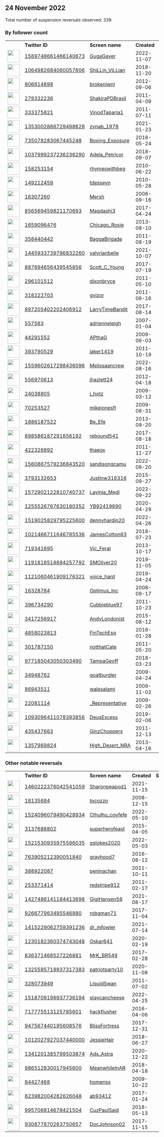 
## 24 November 2022
Total number of suspension reversals observed: 339.

### By follower count
<table><tr><th></th><th align="left">Twitter ID</th><th align="left">Screen name</th>
<th align="left">Created</th><th align="left">Status</th><th align="left">Suspended</th><th align="left">Followers</th>
<tr><td><a href="https://pbs.twimg.com/profile_images/1590923838526717952/2v3WWk5X_normal.jpg"><img src="https://pbs.twimg.com/profile_images/1590923838526717952/2v3WWk5X_normal.jpg" width="40px" height="40px" align="center"/></a></td><td><a href="https://twitter.com/intent/user?user_id=1589748661466140673">1589748661466140673</a></td><td><a href="https://twitter.com/GugaGayer">GugaGayer</a></td><td>2022-11-07</td><td align="center"></td><td>2022-11-23</td><td>247586</td></tr>
<tr><td><a href="https://pbs.twimg.com/profile_images/1640392358314360841/_WR-Oh2B_normal.jpg"><img src="https://pbs.twimg.com/profile_images/1640392358314360841/_WR-Oh2B_normal.jpg" width="40px" height="40px" align="center"/></a></td><td><a href="https://twitter.com/intent/user?user_id=1064982684060057606">1064982684060057606</a></td><td><a href="https://twitter.com/ShiLLin_ViLLian">ShiLLin_ViLLian</a></td><td>2018-11-20</td><td align="center"></td><td>2022-11-18</td><td>116089</td></tr>
<tr><td><a href="https://pbs.twimg.com/profile_images/1666068297073164289/PHaxXftz_normal.jpg"><img src="https://pbs.twimg.com/profile_images/1666068297073164289/PHaxXftz_normal.jpg" width="40px" height="40px" align="center"/></a></td><td><a href="https://twitter.com/intent/user?user_id=806614898">806614898</a></td><td><a href="https://twitter.com/brokeniwnl">brokeniwnl</a></td><td>2012-09-06</td><td align="center"></td><td>2022-11-15</td><td>74746</td></tr>
<tr><td><a href="https://pbs.twimg.com/profile_images/1595792380074000386/lTA13jMw_normal.jpg"><img src="https://pbs.twimg.com/profile_images/1595792380074000386/lTA13jMw_normal.jpg" width="40px" height="40px" align="center"/></a></td><td><a href="https://twitter.com/intent/user?user_id=279332236">279332236</a></td><td><a href="https://twitter.com/ShakiraPDBrasil">ShakiraPDBrasil</a></td><td>2011-04-09</td><td align="center"></td><td></td><td>57022</td></tr>
<tr><td><a href="https://pbs.twimg.com/profile_images/1474969026195427329/x9G2DuUi_normal.jpg"><img src="https://pbs.twimg.com/profile_images/1474969026195427329/x9G2DuUi_normal.jpg" width="40px" height="40px" align="center"/></a></td><td><a href="https://twitter.com/intent/user?user_id=333375821">333375821</a></td><td><a href="https://twitter.com/VinodTaparia1">VinodTaparia1</a></td><td>2011-07-11</td><td align="center"></td><td>2022-06-12</td><td>38547</td></tr>
<tr><td><a href="https://pbs.twimg.com/profile_images/1600843560252837890/6f5-Gi78_normal.jpg"><img src="https://pbs.twimg.com/profile_images/1600843560252837890/6f5-Gi78_normal.jpg" width="40px" height="40px" align="center"/></a></td><td><a href="https://twitter.com/intent/user?user_id=1353002886729498628">1353002886729498628</a></td><td><a href="https://twitter.com/zynab_1978">zynab_1978</a></td><td>2021-01-23</td><td align="center"></td><td>2022-11-20</td><td>24323</td></tr>
<tr><td><a href="https://pbs.twimg.com/profile_images/1287007324696203265/6RckoCzn_normal.jpg"><img src="https://pbs.twimg.com/profile_images/1287007324696203265/6RckoCzn_normal.jpg" width="40px" height="40px" align="center"/></a></td><td><a href="https://twitter.com/intent/user?user_id=735078283067445248">735078283067445248</a></td><td><a href="https://twitter.com/Boxing_Exposure">Boxing_Exposure</a></td><td>2016-05-24</td><td align="center"></td><td></td><td>20077</td></tr>
<tr><td><a href="https://pbs.twimg.com/profile_images/1138453436851208196/N7WSrx0z_normal.png"><img src="https://pbs.twimg.com/profile_images/1138453436851208196/N7WSrx0z_normal.png" width="40px" height="40px" align="center"/></a></td><td><a href="https://twitter.com/intent/user?user_id=1037999237236236290">1037999237236236290</a></td><td><a href="https://twitter.com/Adela_Petricor">Adela_Petricor</a></td><td>2018-09-07</td><td align="center"></td><td>2022-11-08</td><td>17444</td></tr>
<tr><td><a href="https://pbs.twimg.com/profile_images/1178486895246024704/vELkCqbw_normal.jpg"><img src="https://pbs.twimg.com/profile_images/1178486895246024704/vELkCqbw_normal.jpg" width="40px" height="40px" align="center"/></a></td><td><a href="https://twitter.com/intent/user?user_id=158253154">158253154</a></td><td><a href="https://twitter.com/rhymeswithbeg">rhymeswithbeg</a></td><td>2010-06-22</td><td align="center"></td><td></td><td>14645</td></tr>
<tr><td><a href="https://pbs.twimg.com/profile_images/1621250145844187138/yDB-QhY__normal.jpg"><img src="https://pbs.twimg.com/profile_images/1621250145844187138/yDB-QhY__normal.jpg" width="40px" height="40px" align="center"/></a></td><td><a href="https://twitter.com/intent/user?user_id=149212459">149212459</a></td><td><a href="https://twitter.com/tdesseyn">tdesseyn</a></td><td>2010-05-28</td><td align="center"></td><td>2022-11-23</td><td>12137</td></tr>
<tr><td><a href="https://pbs.twimg.com/profile_images/1645345873872797696/qnGGSbOR_normal.jpg"><img src="https://pbs.twimg.com/profile_images/1645345873872797696/qnGGSbOR_normal.jpg" width="40px" height="40px" align="center"/></a></td><td><a href="https://twitter.com/intent/user?user_id=16307260">16307260</a></td><td><a href="https://twitter.com/Mersh">Mersh</a></td><td>2008-09-16</td><td align="center"></td><td></td><td>12135</td></tr>
<tr><td><a href="https://pbs.twimg.com/profile_images/1509512066826133506/7lue6y3P_normal.jpg"><img src="https://pbs.twimg.com/profile_images/1509512066826133506/7lue6y3P_normal.jpg" width="40px" height="40px" align="center"/></a></td><td><a href="https://twitter.com/intent/user?user_id=856569459821170693">856569459821170693</a></td><td><a href="https://twitter.com/Magdashi3">Magdashi3</a></td><td>2017-04-24</td><td align="center"></td><td>2022-10-26</td><td>11598</td></tr>
<tr><td><a href="https://pbs.twimg.com/profile_images/1401528849100333059/qAs6z9nu_normal.png"><img src="https://pbs.twimg.com/profile_images/1401528849100333059/qAs6z9nu_normal.png" width="40px" height="40px" align="center"/></a></td><td><a href="https://twitter.com/intent/user?user_id=1659096476">1659096476</a></td><td><a href="https://twitter.com/Chicago_Rosie">Chicago_Rosie</a></td><td>2013-08-10</td><td align="center"></td><td>2022-10-26</td><td>8115</td></tr>
<tr><td><a href="https://pbs.twimg.com/profile_images/1133477259006947328/pYIssu2Y_normal.jpg"><img src="https://pbs.twimg.com/profile_images/1133477259006947328/pYIssu2Y_normal.jpg" width="40px" height="40px" align="center"/></a></td><td><a href="https://twitter.com/intent/user?user_id=358440442">358440442</a></td><td><a href="https://twitter.com/BaggaBrigade">BaggaBrigade</a></td><td>2011-08-19</td><td align="center"></td><td></td><td>6342</td></tr>
<tr><td><a href="https://pbs.twimg.com/profile_images/1599868756813127682/3CMMZAsA_normal.jpg"><img src="https://pbs.twimg.com/profile_images/1599868756813127682/3CMMZAsA_normal.jpg" width="40px" height="40px" align="center"/></a></td><td><a href="https://twitter.com/intent/user?user_id=1445933739796832260">1445933739796832260</a></td><td><a href="https://twitter.com/valyrianbelle">valyrianbelle</a></td><td>2021-10-07</td><td align="center">🔒👋</td><td>2022-11-11</td><td>5329</td></tr>
<tr><td><a href="https://pbs.twimg.com/profile_images/1651991531228737542/vFOekbb2_normal.jpg"><img src="https://pbs.twimg.com/profile_images/1651991531228737542/vFOekbb2_normal.jpg" width="40px" height="40px" align="center"/></a></td><td><a href="https://twitter.com/intent/user?user_id=887694656439545856">887694656439545856</a></td><td><a href="https://twitter.com/Scott_C_Young">Scott_C_Young</a></td><td>2017-07-19</td><td align="center"></td><td>2022-10-29</td><td>5296</td></tr>
<tr><td><a href="https://pbs.twimg.com/profile_images/1112199859073961985/fx0fEzue_normal.jpg"><img src="https://pbs.twimg.com/profile_images/1112199859073961985/fx0fEzue_normal.jpg" width="40px" height="40px" align="center"/></a></td><td><a href="https://twitter.com/intent/user?user_id=296101512">296101512</a></td><td><a href="https://twitter.com/dixonbryce">dixonbryce</a></td><td>2011-05-10</td><td align="center"></td><td></td><td>4442</td></tr>
<tr><td><a href="https://pbs.twimg.com/profile_images/1669460679957381124/h1-EYUQG_normal.jpg"><img src="https://pbs.twimg.com/profile_images/1669460679957381124/h1-EYUQG_normal.jpg" width="40px" height="40px" align="center"/></a></td><td><a href="https://twitter.com/intent/user?user_id=318222703">318222703</a></td><td><a href="https://twitter.com/gvizor">gvizor</a></td><td>2011-06-16</td><td align="center"></td><td>2022-11-08</td><td>4143</td></tr>
<tr><td><a href="https://pbs.twimg.com/profile_images/957384478204334082/B3yCdRsl_normal.jpg"><img src="https://pbs.twimg.com/profile_images/957384478204334082/B3yCdRsl_normal.jpg" width="40px" height="40px" align="center"/></a></td><td><a href="https://twitter.com/intent/user?user_id=897205402202406912">897205402202406912</a></td><td><a href="https://twitter.com/LarryTimeBandit">LarryTimeBandit</a></td><td>2017-08-14</td><td align="center"></td><td></td><td>3946</td></tr>
<tr><td><a href="https://pbs.twimg.com/profile_images/565742287301263360/_A5L5vOS_normal.jpeg"><img src="https://pbs.twimg.com/profile_images/565742287301263360/_A5L5vOS_normal.jpeg" width="40px" height="40px" align="center"/></a></td><td><a href="https://twitter.com/intent/user?user_id=557563">557563</a></td><td><a href="https://twitter.com/adrienneleigh">adrienneleigh</a></td><td>2007-01-04</td><td align="center"></td><td></td><td>3161</td></tr>
<tr><td><a href="https://pbs.twimg.com/profile_images/1656169373860769792/-oT2W6Fa_normal.jpg"><img src="https://pbs.twimg.com/profile_images/1656169373860769792/-oT2W6Fa_normal.jpg" width="40px" height="40px" align="center"/></a></td><td><a href="https://twitter.com/intent/user?user_id=44291552">44291552</a></td><td><a href="https://twitter.com/APthaG">APthaG</a></td><td>2009-06-03</td><td align="center"></td><td></td><td>2947</td></tr>
<tr><td><a href="https://pbs.twimg.com/profile_images/743871238720761856/U2qxGydn_normal.jpg"><img src="https://pbs.twimg.com/profile_images/743871238720761856/U2qxGydn_normal.jpg" width="40px" height="40px" align="center"/></a></td><td><a href="https://twitter.com/intent/user?user_id=393790529">393790529</a></td><td><a href="https://twitter.com/jaker1419">jaker1419</a></td><td>2011-10-19</td><td align="center"></td><td></td><td>2669</td></tr>
<tr><td><a href="https://pbs.twimg.com/profile_images/1559603067359842305/bV8D_4Eu_normal.jpg"><img src="https://pbs.twimg.com/profile_images/1559603067359842305/bV8D_4Eu_normal.jpg" width="40px" height="40px" align="center"/></a></td><td><a href="https://twitter.com/intent/user?user_id=1559602617298436096">1559602617298436096</a></td><td><a href="https://twitter.com/Melissaancrew">Melissaancrew</a></td><td>2022-08-16</td><td align="center"></td><td>2022-10-20</td><td>2666</td></tr>
<tr><td><a href="https://pbs.twimg.com/profile_images/1141319439289331712/FFl6ceWn_normal.jpg"><img src="https://pbs.twimg.com/profile_images/1141319439289331712/FFl6ceWn_normal.jpg" width="40px" height="40px" align="center"/></a></td><td><a href="https://twitter.com/intent/user?user_id=556970613">556970613</a></td><td><a href="https://twitter.com/jhazlett24">jhazlett24</a></td><td>2012-04-18</td><td align="center"></td><td></td><td>2649</td></tr>
<tr><td><a href="https://pbs.twimg.com/profile_images/866893957732724736/wPYUEDqY_normal.jpg"><img src="https://pbs.twimg.com/profile_images/866893957732724736/wPYUEDqY_normal.jpg" width="40px" height="40px" align="center"/></a></td><td><a href="https://twitter.com/intent/user?user_id=24038805">24038805</a></td><td><a href="https://twitter.com/j_hotz">j_hotz</a></td><td>2009-03-12</td><td align="center">🔒</td><td></td><td>2493</td></tr>
<tr><td><a href="https://pbs.twimg.com/profile_images/1621733559168909312/AZZ09hLF_normal.jpg"><img src="https://pbs.twimg.com/profile_images/1621733559168909312/AZZ09hLF_normal.jpg" width="40px" height="40px" align="center"/></a></td><td><a href="https://twitter.com/intent/user?user_id=70253527">70253527</a></td><td><a href="https://twitter.com/mikejonesfl">mikejonesfl</a></td><td>2009-08-31</td><td align="center"></td><td></td><td>2462</td></tr>
<tr><td><a href="https://pbs.twimg.com/profile_images/378800000537339880/29881d70630d0a98b06e6071f026ea05_normal.jpeg"><img src="https://pbs.twimg.com/profile_images/378800000537339880/29881d70630d0a98b06e6071f026ea05_normal.jpeg" width="40px" height="40px" align="center"/></a></td><td><a href="https://twitter.com/intent/user?user_id=1886187522">1886187522</a></td><td><a href="https://twitter.com/Be_Efe">Be_Efe</a></td><td>2013-09-20</td><td align="center"></td><td>2022-10-29</td><td>2452</td></tr>
<tr><td><a href="https://abs.twimg.com/sticky/default_profile_images/default_profile_normal.png"><img src="https://abs.twimg.com/sticky/default_profile_images/default_profile_normal.png" width="40px" height="40px" align="center"/></a></td><td><a href="https://twitter.com/intent/user?user_id=898586187291656192">898586187291656192</a></td><td><a href="https://twitter.com/rebound541">rebound541</a></td><td>2017-08-18</td><td align="center"></td><td>2022-07-03</td><td>2432</td></tr>
<tr><td><a href="https://pbs.twimg.com/profile_images/1669178338454167554/nLnFI7l5_normal.jpg"><img src="https://pbs.twimg.com/profile_images/1669178338454167554/nLnFI7l5_normal.jpg" width="40px" height="40px" align="center"/></a></td><td><a href="https://twitter.com/intent/user?user_id=422326892">422326892</a></td><td><a href="https://twitter.com/thaeox">thaeox</a></td><td>2011-11-27</td><td align="center"></td><td></td><td>2409</td></tr>
<tr><td><a href="https://pbs.twimg.com/profile_images/1668657693903532044/gGojp_4A_normal.jpg"><img src="https://pbs.twimg.com/profile_images/1668657693903532044/gGojp_4A_normal.jpg" width="40px" height="40px" align="center"/></a></td><td><a href="https://twitter.com/intent/user?user_id=1560867579236843520">1560867579236843520</a></td><td><a href="https://twitter.com/sandisongcamu">sandisongcamu</a></td><td>2022-08-20</td><td align="center"></td><td>2022-11-16</td><td>2389</td></tr>
<tr><td><a href="https://pbs.twimg.com/profile_images/1216912625889632257/eCujw8od_normal.jpg"><img src="https://pbs.twimg.com/profile_images/1216912625889632257/eCujw8od_normal.jpg" width="40px" height="40px" align="center"/></a></td><td><a href="https://twitter.com/intent/user?user_id=3793132653">3793132653</a></td><td><a href="https://twitter.com/Justinw316316">Justinw316316</a></td><td>2015-09-27</td><td align="center"></td><td></td><td>2176</td></tr>
<tr><td><a href="https://pbs.twimg.com/profile_images/1572910294048833540/U_PKn7Ne_normal.jpg"><img src="https://pbs.twimg.com/profile_images/1572910294048833540/U_PKn7Ne_normal.jpg" width="40px" height="40px" align="center"/></a></td><td><a href="https://twitter.com/intent/user?user_id=1572902122810740737">1572902122810740737</a></td><td><a href="https://twitter.com/Lavinia_Medi">Lavinia_Medi</a></td><td>2022-09-22</td><td align="center"></td><td>2022-11-19</td><td>2112</td></tr>
<tr><td><a href="https://pbs.twimg.com/profile_images/1257160494600904706/4LNAND57_normal.jpg"><img src="https://pbs.twimg.com/profile_images/1257160494600904706/4LNAND57_normal.jpg" width="40px" height="40px" align="center"/></a></td><td><a href="https://twitter.com/intent/user?user_id=1255526767630180352">1255526767630180352</a></td><td><a href="https://twitter.com/YB92419890">YB92419890</a></td><td>2020-04-29</td><td align="center">🚫</td><td>2022-10-29</td><td>2002</td></tr>
<tr><td><a href="https://pbs.twimg.com/profile_images/1596359372241772544/H7PLS7KJ_normal.jpg"><img src="https://pbs.twimg.com/profile_images/1596359372241772544/H7PLS7KJ_normal.jpg" width="40px" height="40px" align="center"/></a></td><td><a href="https://twitter.com/intent/user?user_id=1519025829795225600">1519025829795225600</a></td><td><a href="https://twitter.com/dennyhardin20">dennyhardin20</a></td><td>2022-04-26</td><td align="center"></td><td>2022-10-20</td><td>1974</td></tr>
<tr><td><a href="https://pbs.twimg.com/profile_images/1352428593616461824/BUYPqwKw_normal.jpg"><img src="https://pbs.twimg.com/profile_images/1352428593616461824/BUYPqwKw_normal.jpg" width="40px" height="40px" align="center"/></a></td><td><a href="https://twitter.com/intent/user?user_id=1021466711646785536">1021466711646785536</a></td><td><a href="https://twitter.com/JamesCotton63">JamesCotton63</a></td><td>2018-07-23</td><td align="center"></td><td>2022-10-29</td><td>1903</td></tr>
<tr><td><a href="https://pbs.twimg.com/profile_images/1356262060007550977/a3px4l9k_normal.jpg"><img src="https://pbs.twimg.com/profile_images/1356262060007550977/a3px4l9k_normal.jpg" width="40px" height="40px" align="center"/></a></td><td><a href="https://twitter.com/intent/user?user_id=719341695">719341695</a></td><td><a href="https://twitter.com/Vic_Feral">Vic_Feral</a></td><td>2013-10-17</td><td align="center"></td><td></td><td>1863</td></tr>
<tr><td><a href="https://pbs.twimg.com/profile_images/1255595222718910465/QNadr_Yv_normal.jpg"><img src="https://pbs.twimg.com/profile_images/1255595222718910465/QNadr_Yv_normal.jpg" width="40px" height="40px" align="center"/></a></td><td><a href="https://twitter.com/intent/user?user_id=1191818518884257792">1191818518884257792</a></td><td><a href="https://twitter.com/SMOliver20">SMOliver20</a></td><td>2019-11-05</td><td align="center"></td><td>2022-10-29</td><td>1839</td></tr>
<tr><td><a href="https://pbs.twimg.com/profile_images/1651655338448281600/Nb-QzgTF_normal.jpg"><img src="https://pbs.twimg.com/profile_images/1651655338448281600/Nb-QzgTF_normal.jpg" width="40px" height="40px" align="center"/></a></td><td><a href="https://twitter.com/intent/user?user_id=1121060461909176321">1121060461909176321</a></td><td><a href="https://twitter.com/voice_hard">voice_hard</a></td><td>2019-04-24</td><td align="center"></td><td>2022-10-29</td><td>1803</td></tr>
<tr><td><a href="https://pbs.twimg.com/profile_images/1598141060370374658/Uu2tmBwZ_normal.jpg"><img src="https://pbs.twimg.com/profile_images/1598141060370374658/Uu2tmBwZ_normal.jpg" width="40px" height="40px" align="center"/></a></td><td><a href="https://twitter.com/intent/user?user_id=16328784">16328784</a></td><td><a href="https://twitter.com/Optimus_Inc">Optimus_Inc</a></td><td>2008-09-17</td><td align="center"></td><td></td><td>1681</td></tr>
<tr><td><a href="https://pbs.twimg.com/profile_images/1171188675578945536/H9hWInNc_normal.jpg"><img src="https://pbs.twimg.com/profile_images/1171188675578945536/H9hWInNc_normal.jpg" width="40px" height="40px" align="center"/></a></td><td><a href="https://twitter.com/intent/user?user_id=396734290">396734290</a></td><td><a href="https://twitter.com/Cubbieblue97">Cubbieblue97</a></td><td>2011-10-23</td><td align="center"></td><td></td><td>1582</td></tr>
<tr><td><a href="https://pbs.twimg.com/profile_images/1237710121041567747/cR_FkYTM_normal.jpg"><img src="https://pbs.twimg.com/profile_images/1237710121041567747/cR_FkYTM_normal.jpg" width="40px" height="40px" align="center"/></a></td><td><a href="https://twitter.com/intent/user?user_id=3417256917">3417256917</a></td><td><a href="https://twitter.com/AndyLondonist">AndyLondonist</a></td><td>2015-08-12</td><td align="center"></td><td></td><td>1571</td></tr>
<tr><td><a href="https://pbs.twimg.com/profile_images/1613155398973890560/6C5jp-Ge_normal.jpg"><img src="https://pbs.twimg.com/profile_images/1613155398973890560/6C5jp-Ge_normal.jpg" width="40px" height="40px" align="center"/></a></td><td><a href="https://twitter.com/intent/user?user_id=4858023813">4858023813</a></td><td><a href="https://twitter.com/FinTechEsq">FinTechEsq</a></td><td>2016-01-28</td><td align="center"></td><td></td><td>1476</td></tr>
<tr><td><a href="https://pbs.twimg.com/profile_images/1251318206465073153/scJp-Hql_normal.jpg"><img src="https://pbs.twimg.com/profile_images/1251318206465073153/scJp-Hql_normal.jpg" width="40px" height="40px" align="center"/></a></td><td><a href="https://twitter.com/intent/user?user_id=301787150">301787150</a></td><td><a href="https://twitter.com/notthatCate">notthatCate</a></td><td>2011-05-20</td><td align="center"></td><td></td><td>1393</td></tr>
<tr><td><a href="https://pbs.twimg.com/profile_images/977233565770551296/yoWtxnHR_normal.jpg"><img src="https://pbs.twimg.com/profile_images/977233565770551296/yoWtxnHR_normal.jpg" width="40px" height="40px" align="center"/></a></td><td><a href="https://twitter.com/intent/user?user_id=977185043050303490">977185043050303490</a></td><td><a href="https://twitter.com/TampaGeoff">TampaGeoff</a></td><td>2018-03-23</td><td align="center"></td><td></td><td>1370</td></tr>
<tr><td><a href="https://pbs.twimg.com/profile_images/1646653325662646272/OF6Igwgh_normal.jpg"><img src="https://pbs.twimg.com/profile_images/1646653325662646272/OF6Igwgh_normal.jpg" width="40px" height="40px" align="center"/></a></td><td><a href="https://twitter.com/intent/user?user_id=34948762">34948762</a></td><td><a href="https://twitter.com/goatburgler">goatburgler</a></td><td>2009-04-24</td><td align="center">👋</td><td></td><td>1350</td></tr>
<tr><td><a href="https://pbs.twimg.com/profile_images/1324054234791354370/p6QGK5cg_normal.jpg"><img src="https://pbs.twimg.com/profile_images/1324054234791354370/p6QGK5cg_normal.jpg" width="40px" height="40px" align="center"/></a></td><td><a href="https://twitter.com/intent/user?user_id=86943511">86943511</a></td><td><a href="https://twitter.com/walesalami">walesalami</a></td><td>2009-11-02</td><td align="center"></td><td>2022-07-24</td><td>1342</td></tr>
<tr><td><a href="https://pbs.twimg.com/profile_images/1599538159875813376/RNoAlGAG_normal.jpg"><img src="https://pbs.twimg.com/profile_images/1599538159875813376/RNoAlGAG_normal.jpg" width="40px" height="40px" align="center"/></a></td><td><a href="https://twitter.com/intent/user?user_id=22081114">22081114</a></td><td><a href="https://twitter.com/_Representative">_Representative</a></td><td>2009-02-26</td><td align="center"></td><td></td><td>1304</td></tr>
<tr><td><a href="https://pbs.twimg.com/profile_images/1577303984163139593/GsOkfX1L_normal.jpg"><img src="https://pbs.twimg.com/profile_images/1577303984163139593/GsOkfX1L_normal.jpg" width="40px" height="40px" align="center"/></a></td><td><a href="https://twitter.com/intent/user?user_id=1093096411078393856">1093096411078393856</a></td><td><a href="https://twitter.com/DeusExcess">DeusExcess</a></td><td>2019-02-06</td><td align="center">🚫</td><td>2022-10-26</td><td>1253</td></tr>
<tr><td><a href="https://pbs.twimg.com/profile_images/697294394160865281/73IgQ7HI_normal.jpg"><img src="https://pbs.twimg.com/profile_images/697294394160865281/73IgQ7HI_normal.jpg" width="40px" height="40px" align="center"/></a></td><td><a href="https://twitter.com/intent/user?user_id=435437663">435437663</a></td><td><a href="https://twitter.com/GinzChoppers">GinzChoppers</a></td><td>2011-12-13</td><td align="center"></td><td></td><td>1242</td></tr>
<tr><td><a href="https://pbs.twimg.com/profile_images/699080163565314048/Wj_6Bm0n_normal.jpg"><img src="https://pbs.twimg.com/profile_images/699080163565314048/Wj_6Bm0n_normal.jpg" width="40px" height="40px" align="center"/></a></td><td><a href="https://twitter.com/intent/user?user_id=1357969824">1357969824</a></td><td><a href="https://twitter.com/High_Desert_NRA">High_Desert_NRA</a></td><td>2013-04-16</td><td align="center">🚫</td><td></td><td>1233</td></tr>
</table>

### Other notable reversals
<table><tr><th></th><th align="left">Twitter ID</th><th align="left">Screen name</th>
<th align="left">Created</th><th align="left">Status</th><th align="left">Suspended</th><th align="left">Followers</th>
<tr><td><a href="https://abs.twimg.com/sticky/default_profile_images/default_profile_normal.png"><img src="https://abs.twimg.com/sticky/default_profile_images/default_profile_normal.png" width="40px" height="40px" align="center"/></a></td><td><a href="https://twitter.com/intent/user?user_id=1460222376042541059">1460222376042541059</a></td><td><a href="https://twitter.com/Sharonpeapod1">Sharonpeapod1</a></td><td>2021-11-15</td><td align="center"></td><td>2022-10-20</td><td>862</td></tr>
<tr><td><a href="https://pbs.twimg.com/profile_images/1205480463126671360/AaneRlCQ_normal.jpg"><img src="https://pbs.twimg.com/profile_images/1205480463126671360/AaneRlCQ_normal.jpg" width="40px" height="40px" align="center"/></a></td><td><a href="https://twitter.com/intent/user?user_id=18135684">18135684</a></td><td><a href="https://twitter.com/tocozzo">tocozzo</a></td><td>2008-12-15</td><td align="center"></td><td>2022-10-28</td><td>95</td></tr>
<tr><td><a href="https://pbs.twimg.com/profile_images/1524109880839311366/8C30CINL_normal.jpg"><img src="https://pbs.twimg.com/profile_images/1524109880839311366/8C30CINL_normal.jpg" width="40px" height="40px" align="center"/></a></td><td><a href="https://twitter.com/intent/user?user_id=1524096079490428934">1524096079490428934</a></td><td><a href="https://twitter.com/Cthulhu_covfefe">Cthulhu_covfefe</a></td><td>2022-05-10</td><td align="center"></td><td>2022-09-16</td><td>646</td></tr>
<tr><td><a href="https://pbs.twimg.com/profile_images/584759902461161472/X6jm-fFn_normal.jpg"><img src="https://pbs.twimg.com/profile_images/584759902461161472/X6jm-fFn_normal.jpg" width="40px" height="40px" align="center"/></a></td><td><a href="https://twitter.com/intent/user?user_id=3137688802">3137688802</a></td><td><a href="https://twitter.com/superherofeast">superherofeast</a></td><td>2015-04-05</td><td align="center"></td><td>2022-11-07</td><td>10</td></tr>
<tr><td><a href="https://pbs.twimg.com/profile_images/1521531238359699459/bUN6h52W_normal.jpg"><img src="https://pbs.twimg.com/profile_images/1521531238359699459/bUN6h52W_normal.jpg" width="40px" height="40px" align="center"/></a></td><td><a href="https://twitter.com/intent/user?user_id=1521530935975596035">1521530935975596035</a></td><td><a href="https://twitter.com/gstokes2020">gstokes2020</a></td><td>2022-05-03</td><td align="center"></td><td>2022-07-23</td><td>1050</td></tr>
<tr><td><a href="https://pbs.twimg.com/profile_images/830976768123224065/Kja86RWq_normal.jpg"><img src="https://pbs.twimg.com/profile_images/830976768123224065/Kja86RWq_normal.jpg" width="40px" height="40px" align="center"/></a></td><td><a href="https://twitter.com/intent/user?user_id=763905212390051840">763905212390051840</a></td><td><a href="https://twitter.com/grayhood7">grayhood7</a></td><td>2016-08-12</td><td align="center"></td><td>2022-03-06</td><td>274</td></tr>
<tr><td><a href="https://pbs.twimg.com/profile_images/630269078456827904/-gHl5XEQ_normal.png"><img src="https://pbs.twimg.com/profile_images/630269078456827904/-gHl5XEQ_normal.png" width="40px" height="40px" align="center"/></a></td><td><a href="https://twitter.com/intent/user?user_id=388922087">388922087</a></td><td><a href="https://twitter.com/peninachan">peninachan</a></td><td>2011-10-11</td><td align="center"></td><td></td><td>1041</td></tr>
<tr><td><a href="https://pbs.twimg.com/profile_images/776543707189227520/dePKpQJL_normal.jpg"><img src="https://pbs.twimg.com/profile_images/776543707189227520/dePKpQJL_normal.jpg" width="40px" height="40px" align="center"/></a></td><td><a href="https://twitter.com/intent/user?user_id=253371414">253371414</a></td><td><a href="https://twitter.com/redstripe912">redstripe912</a></td><td>2011-02-17</td><td align="center"></td><td></td><td>312</td></tr>
<tr><td><a href="https://pbs.twimg.com/profile_images/1430283297502937094/HrW2edso_normal.jpg"><img src="https://pbs.twimg.com/profile_images/1430283297502937094/HrW2edso_normal.jpg" width="40px" height="40px" align="center"/></a></td><td><a href="https://twitter.com/intent/user?user_id=1427486141184413698">1427486141184413698</a></td><td><a href="https://twitter.com/GigiHansen58">GigiHansen58</a></td><td>2021-08-17</td><td align="center"></td><td>2022-10-29</td><td>310</td></tr>
<tr><td><a href="https://pbs.twimg.com/profile_images/1500348092134006787/IJp9JrUq_normal.jpg"><img src="https://pbs.twimg.com/profile_images/1500348092134006787/IJp9JrUq_normal.jpg" width="40px" height="40px" align="center"/></a></td><td><a href="https://twitter.com/intent/user?user_id=926677963495546880">926677963495546880</a></td><td><a href="https://twitter.com/robgman71">robgman71</a></td><td>2017-11-04</td><td align="center"></td><td>2022-10-29</td><td>194</td></tr>
<tr><td><a href="https://pbs.twimg.com/profile_images/1603941659842154498/4wbHRQ1h_normal.jpg"><img src="https://pbs.twimg.com/profile_images/1603941659842154498/4wbHRQ1h_normal.jpg" width="40px" height="40px" align="center"/></a></td><td><a href="https://twitter.com/intent/user?user_id=1415229062759391236">1415229062759391236</a></td><td><a href="https://twitter.com/dr_mfowler">dr_mfowler</a></td><td>2021-07-14</td><td align="center">🚫</td><td>2022-10-31</td><td>14</td></tr>
<tr><td><a href="https://pbs.twimg.com/profile_images/1531270318534320128/Ov--by7R_normal.jpg"><img src="https://pbs.twimg.com/profile_images/1531270318534320128/Ov--by7R_normal.jpg" width="40px" height="40px" align="center"/></a></td><td><a href="https://twitter.com/intent/user?user_id=1230182360374743048">1230182360374743048</a></td><td><a href="https://twitter.com/Oskar641">Oskar641</a></td><td>2020-02-19</td><td align="center"></td><td>2022-10-29</td><td>242</td></tr>
<tr><td><a href="https://pbs.twimg.com/profile_images/982354253221113856/NhkSzbPQ_normal.jpg"><img src="https://pbs.twimg.com/profile_images/982354253221113856/NhkSzbPQ_normal.jpg" width="40px" height="40px" align="center"/></a></td><td><a href="https://twitter.com/intent/user?user_id=836371468527226881">836371468527226881</a></td><td><a href="https://twitter.com/MrK_BR549">MrK_BR549</a></td><td>2017-02-28</td><td align="center"></td><td>2022-10-29</td><td>891</td></tr>
<tr><td><a href="https://pbs.twimg.com/profile_images/1348265112528957441/8ooL3tst_normal.jpg"><img src="https://pbs.twimg.com/profile_images/1348265112528957441/8ooL3tst_normal.jpg" width="40px" height="40px" align="center"/></a></td><td><a href="https://twitter.com/intent/user?user_id=1325585718937317383">1325585718937317383</a></td><td><a href="https://twitter.com/patriotparty10">patriotparty10</a></td><td>2020-11-08</td><td align="center"></td><td>2022-10-29</td><td>368</td></tr>
<tr><td><a href="https://pbs.twimg.com/profile_images/1595995737443414016/MShZG4J8_normal.jpg"><img src="https://pbs.twimg.com/profile_images/1595995737443414016/MShZG4J8_normal.jpg" width="40px" height="40px" align="center"/></a></td><td><a href="https://twitter.com/intent/user?user_id=328073949">328073949</a></td><td><a href="https://twitter.com/LiquidSwan">LiquidSwan</a></td><td>2011-07-02</td><td align="center"></td><td></td><td>517</td></tr>
<tr><td><a href="https://pbs.twimg.com/profile_images/1597367061373657088/XvVduRf7_normal.jpg"><img src="https://pbs.twimg.com/profile_images/1597367061373657088/XvVduRf7_normal.jpg" width="40px" height="40px" align="center"/></a></td><td><a href="https://twitter.com/intent/user?user_id=1518709196937736194">1518709196937736194</a></td><td><a href="https://twitter.com/staycancheese">staycancheese</a></td><td>2022-04-25</td><td align="center">🚫</td><td>2022-10-27</td><td>568</td></tr>
<tr><td><a href="https://pbs.twimg.com/profile_images/1347786326255480833/qNve7zxi_normal.jpg"><img src="https://pbs.twimg.com/profile_images/1347786326255480833/qNve7zxi_normal.jpg" width="40px" height="40px" align="center"/></a></td><td><a href="https://twitter.com/intent/user?user_id=717775513125785601">717775513125785601</a></td><td><a href="https://twitter.com/hackflusher">hackflusher</a></td><td>2016-04-06</td><td align="center">🚫</td><td></td><td>1209</td></tr>
<tr><td><a href="https://pbs.twimg.com/profile_images/1337711089971154949/WQZZlt12_normal.jpg"><img src="https://pbs.twimg.com/profile_images/1337711089971154949/WQZZlt12_normal.jpg" width="40px" height="40px" align="center"/></a></td><td><a href="https://twitter.com/intent/user?user_id=947567440195608576">947567440195608576</a></td><td><a href="https://twitter.com/BlissFortress">BlissFortress</a></td><td>2017-12-31</td><td align="center"></td><td></td><td>733</td></tr>
<tr><td><a href="https://pbs.twimg.com/profile_images/1618123746216214528/ojStn9Ia_normal.jpg"><img src="https://pbs.twimg.com/profile_images/1618123746216214528/ojStn9Ia_normal.jpg" width="40px" height="40px" align="center"/></a></td><td><a href="https://twitter.com/intent/user?user_id=1012027927037440000">1012027927037440000</a></td><td><a href="https://twitter.com/JessieHair">JessieHair</a></td><td>2018-06-27</td><td align="center"></td><td></td><td>830</td></tr>
<tr><td><a href="https://pbs.twimg.com/profile_images/1567166726046990338/5U51GIk0_normal.jpg"><img src="https://pbs.twimg.com/profile_images/1567166726046990338/5U51GIk0_normal.jpg" width="40px" height="40px" align="center"/></a></td><td><a href="https://twitter.com/intent/user?user_id=1341201385799503874">1341201385799503874</a></td><td><a href="https://twitter.com/Ads_Astra">Ads_Astra</a></td><td>2020-12-22</td><td align="center"></td><td>2022-11-08</td><td>157</td></tr>
<tr><td><a href="https://pbs.twimg.com/profile_images/1243408824905523200/tJaStu_K_normal.jpg"><img src="https://pbs.twimg.com/profile_images/1243408824905523200/tJaStu_K_normal.jpg" width="40px" height="40px" align="center"/></a></td><td><a href="https://twitter.com/intent/user?user_id=986512830017945600">986512830017945600</a></td><td><a href="https://twitter.com/MeanwhileInAR">MeanwhileInAR</a></td><td>2018-04-18</td><td align="center"></td><td></td><td>80</td></tr>
<tr><td><a href="https://pbs.twimg.com/profile_images/1551999958299049984/d80QCD5s_normal.jpg"><img src="https://pbs.twimg.com/profile_images/1551999958299049984/d80QCD5s_normal.jpg" width="40px" height="40px" align="center"/></a></td><td><a href="https://twitter.com/intent/user?user_id=84427468">84427468</a></td><td><a href="https://twitter.com/homenss">homenss</a></td><td>2009-10-22</td><td align="center">🚫</td><td>2022-11-07</td><td>12</td></tr>
<tr><td><a href="https://pbs.twimg.com/profile_images/1605337814631317504/MNxQMlBX_normal.jpg"><img src="https://pbs.twimg.com/profile_images/1605337814631317504/MNxQMlBX_normal.jpg" width="40px" height="40px" align="center"/></a></td><td><a href="https://twitter.com/intent/user?user_id=823982004282626048">823982004282626048</a></td><td><a href="https://twitter.com/ab93412">ab93412</a></td><td>2017-01-24</td><td align="center"></td><td></td><td>576</td></tr>
<tr><td><a href="https://pbs.twimg.com/profile_images/1620043579111477248/ByhEgEJL_normal.jpg"><img src="https://pbs.twimg.com/profile_images/1620043579111477248/ByhEgEJL_normal.jpg" width="40px" height="40px" align="center"/></a></td><td><a href="https://twitter.com/intent/user?user_id=995706814678421504">995706814678421504</a></td><td><a href="https://twitter.com/CuzPaulSaid">CuzPaulSaid</a></td><td>2018-05-13</td><td align="center"></td><td></td><td>232</td></tr>
<tr><td><a href="https://pbs.twimg.com/profile_images/930880544958812160/rkOYXiM7_normal.jpg"><img src="https://pbs.twimg.com/profile_images/930880544958812160/rkOYXiM7_normal.jpg" width="40px" height="40px" align="center"/></a></td><td><a href="https://twitter.com/intent/user?user_id=930877870263750657">930877870263750657</a></td><td><a href="https://twitter.com/DocJohnson02">DocJohnson02</a></td><td>2017-11-15</td><td align="center">🔒</td><td></td><td>60</td></tr>
</table>

